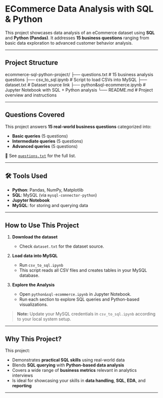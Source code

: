 #  ECommerce Data Analysis with SQL & Python

This project showcases data analysis of an eCommerce dataset using **SQL** and **Python (Pandas)**. It addresses **15 business questions** ranging from basic data exploration to advanced customer behavior analysis.

---

## Project Structure

ecommerce-sql-python-project/
├── questions.txt # 15 business analysis questions
├── csv_to_sql.ipynb # Script to load CSVs into MySQL
├── dataset.txt # Dataset source link
├── python&sql-ecommerce.ipynb # Jupyter Notebook with SQL + Python analysis
└── README.md # Project overview and instructions

---

## Questions Covered

This project answers **15 real-world business questions** categorized into:

-  **Basic queries** (5 questions)  
-  **Intermediate queries** (5 questions)  
-  **Advanced queries** (5 questions)

📄 See [`questions.txt`](https://github.com/rajsinghv1/SQL-Python-Ecommerce-Project/blob/main/Questions.txt) for the full list.

---

## 🛠️ Tools Used

- **Python**: Pandas, NumPy, Matplotlib  
- **SQL**: MySQL (via `mysql-connector-python`)  
- **Jupyter Notebook**  
- **MySQL**: for storing and querying data

---

##  How to Use This Project

1. **Download the dataset**
   - Check `dataset.txt` for the dataset source.

2. **Load data into MySQL**
   - Run `csv_to_sql.ipynb`  
   - This script reads all CSV files and creates tables in your MySQL database.

3. **Explore the Analysis**
   - Open `python&sql-ecommerce.ipynb` in Jupyter Notebook.
   - Run each section to explore SQL queries and Python-based visualizations.

>  **Note:** Update your MySQL credentials in `csv_to_sql.ipynb` according to your local system setup.

---

##  Why This Project?

This project:

- Demonstrates **practical SQL skills** using real-world data  
- Blends **SQL querying** with **Python-based data analysis**  
- Covers a wide range of **business metrics** relevant in analytics interviews  
- Is ideal for showcasing your skills in **data handling**, **SQL**, **EDA**, and **reporting**

---
